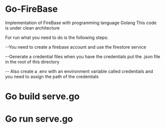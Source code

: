 # Go-FireBase

Implementation of FireBase with programming language Golang
This code is under clean architecture

For run what you need to do is the following steps:

--You need to create a firebase account and use the firestore service

--Generate a credential files when you have the credentials put the .json file in the root of this directory

-- Also create a .env with an environment variable called credentials and you need to assign the path of the credentials

# Go build serve.go
# Go run serve.go

